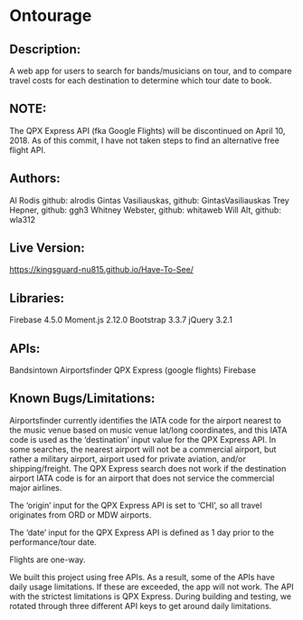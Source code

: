# Ontourage

## Description: 
A web app for users to search for bands/musicians on tour, and to compare travel costs for each destination to determine which tour date to book.

## NOTE:
The QPX Express API (fka Google Flights) will be discontinued on April 10, 2018. As of this commit, I have not taken steps to find an alternative free flight API.

## Authors:
Al Rodis github: alrodis
Gintas Vasiliauskas, github: GintasVasiliauskas
Trey Hepner, github: ggh3
Whitney Webster, github: whitaweb
Will Alt, github: wla312

## Live Version: 
https://kingsguard-nu815.github.io/Have-To-See/

## Libraries:
Firebase 4.5.0
Moment.js 2.12.0
Bootstrap 3.3.7
jQuery 3.2.1

## APIs:
Bandsintown
Airportsfinder
QPX Express (google flights)
Firebase

## Known Bugs/Limitations:
Airportsfinder currently identifies the IATA code for the airport nearest to the music venue based on music venue lat/long coordinates, and this IATA code is used as the ‘destination’ input value for the QPX Express API. In some searches, the nearest airport will not be a commercial airport, but rather a military airport, airport used for private aviation, and/or shipping/freight. The QPX Express search does not work if the destination airport IATA code is for an airport that does not service the commercial major airlines.

The ‘origin’ input for the QPX Express API is set to ‘CHI’, so all travel originates from ORD or MDW airports.

The ‘date’ input for the QPX Express API is defined as 1 day prior to the performance/tour date.

Flights are one-way.

We built this project using free APIs. As a result, some of the APIs have daily usage limitations. If these are exceeded, the app will not work. The API with the strictest limitations is QPX Express. During building and testing, we rotated through three different API keys to get around daily limitations.

